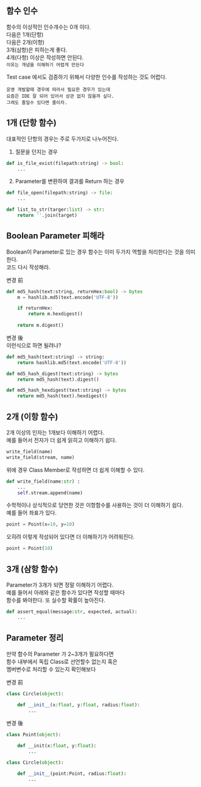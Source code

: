## 함수 인수
함수의 이상적인 인수개수는 0개 이다.  
다음은 1개(단항)  
다음은 2개(이항)  
3개(삼항)은 피하는게 좋다.   
4개(다항) 이상은 작성하면 안된다.  
`이유는 개념을 이해하기 어렵게 만든다`  

Test case 에서도 검증하기 위해서 다양한 인수를 작성하는 것도 어렵다.

```
운영 개발할때 경우에 따라서 필요한 경우가 있는데
요즘은 IDE 잘 되어 있어서 상관 없지 않을까 싶다.
그래도 줄일수 있다면 줄이자.
```

## 1개 (단항 함수)
대표적인 단항의 경우는 주로 두가지로 나누어진다.  

1. 질문을 던지는 경우
```python
def is_file_exist(filepath:string) -> bool:
    ...
```
2. Parameter를 변환하여 결과를 Return 하는 경우
```python
def file_open(filepath:string) -> file:
    ...

def list_to_str(targer:list) -> str:
    return ''.join(target)
```

## Boolean Parameter 피해라
Boolean이 Parameter로 있는 경우 함수는 이미 두가지 역할을 처리한다는 것을 의미 한다.  
코드 다시 작성해라.

변경 前
```python
def md5_hash(text:string, returnHex:bool) -> bytes
    m = hashlib.md5(text.encode('UTF-8'))

    if returnHex:
        return m.hexdigest()
    
    return m.digest()
```
변경 後  
이런식으로 하면 될려나?
```python
def md5_hash(text:string) -> string:
    return hashlib.md5(text.encode('UTF-8'))

def md5_hash_digest(text:string) -> bytes
    return md5_hash(text).digest()

def md5_hash_hexdigest(text:string) -> bytes
    return md5_hash(text).hexdigest()
```

## 2개 (이항 함수)
2개 이상의 인자는 1개보다 이해하기 어렵다.  
예를 들어서 전자가 더 쉽게 읽히고 이해하기 쉽다.
```python
write_field(name) 
write_field(stream, name)
```

위에 경우 Class Member로 작성하면 더 쉽게 이해할 수 있다.
```python
def write_field(name:str) :
    ...
    self.stream.append(name)
```

수학적이나 상식적으로 당연한 것은 이항함수를 사용하는 것이 더 이해하기 쉽다.  
예를 들어 좌표가 있다.

```python
point = Point(x=10, y=10)
```
오히려 이렇게 작성되어 있다면 더 이해하기가 어려워진다.
```python
point = Point(10)
```

## 3개 (삼항 함수)
Parameter가 3개가 되면 정말 이해하기 어렵다.  
예를 들어서 아래와 같은 함수가 있다면 작성할 때마다  
함수를 봐야한다. 또 실수할 확률이 높아진다.
```python
def assert_equal(message:str, expected, actual):
    ...
```

## Parameter 정리
만약 함수의 Parameter 가 2~3개가 필요하다면  
함수 내부에서 독립 Class로 선언할수 없는지 혹은  
멤버변수로 처리할 수 있는지 확인해보다

변경 前
```python
class Circle(object):
    
    def __init__(x:float, y:float, radius:float):
        ...
```

변경 後
```python
class Point(object):

    def __init(x:float, y:float):
        ...

class Circle(object):
    
    def __init__(point:Point, radius:float):
        ...
```
